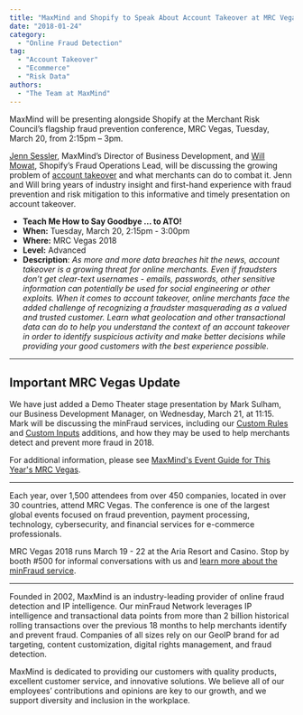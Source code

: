 ```yaml
---
title: "MaxMind and Shopify to Speak About Account Takeover at MRC Vegas"
date: "2018-01-24"
category:
  - "Online Fraud Detection"
tag:
  - "Account Takeover"
  - "Ecommerce"
  - "Risk Data"
authors:
  - "The Team at MaxMind"
---
```


MaxMind will be presenting alongside Shopify at the Merchant Risk Council’s
flagship fraud prevention conference, MRC Vegas, Tuesday, March 20, from 2:15pm
– 3pm.

[Jenn Sessler](https://s1.goeshow.com/mrc/annual/2018/Vegas18Agenda.cfm?&searchAuthor=Sessler,Jennifer),
MaxMind’s Director of Business Development, and
[Will Mowat](https://s1.goeshow.com/mrc/annual/2018/Vegas18Agenda.cfm?&searchAuthor=Mowat,Will),
Shopify’s Fraud Operations Lead, will be discussing the growing problem of
[account takeover](/2017/08/e-commerce-fraud-101-account-takeover/) and what
merchants can do to combat it. Jenn and Will bring years of industry insight and
first-hand experience with fraud prevention and risk mitigation to this
informative and timely presentation on account takeover.

- **Teach Me How to Say Goodbye … to ATO!**
- **When:** Tuesday, March 20, 2:15pm - 3:00pm
- **Where:** MRC Vegas 2018
- **Level:** Advanced
- **Description**: _As more and more data breaches hit the news, account
  takeover is a growing threat for online merchants. Even if fraudsters don’t
  get clear-text usernames - emails, passwords, other sensitive information can
  potentially be used for social engineering or other exploits. When it comes to
  account takeover, online merchants face the added challenge of recognizing a
  fraudster masquerading as a valued and trusted customer. Learn what
  geolocation and other transactional data can do to help you understand the
  context of an account takeover in order to identify suspicious activity and
  make better decisions while providing your good customers with the best
  experience possible._

---

## Important MRC Vegas Update

We have just added a Demo Theater stage presentation by Mark Sulham, our
Business Development Manager, on Wednesday, March 21, at 11:15. Mark will be
discussing the minFraud services, including our
[Custom Rules](https://www.maxmind.com/en/minfraud-custom-rules) and
[Custom Inputs](https://www.maxmind.com/en/minfraud-custom-inputs) additions,
and how they may be used to help merchants detect and prevent more fraud
in 2018.

For additional information, please see
[MaxMind's Event Guide for This Year's MRC Vegas](https://wp.me/p3xED4-5Z).

---

Each year, over 1,500 attendees from over 450 companies, located in over 30
countries, attend MRC Vegas. The conference is one of the largest global events
focused on fraud prevention, payment processing, technology, cybersecurity, and
financial services for e-commerce professionals.

MRC Vegas 2018 runs March 19 - 22 at the Aria Resort and Casino. Stop by booth
\#500 for informal conversations with us and
[learn more about the minFraud service](https://www.maxmind.com/en/minfraud-services?pkit_lang=en).

---

Founded in 2002, MaxMind is an industry-leading provider of online fraud
detection and IP intelligence. Our minFraud Network leverages IP intelligence
and transactional data points from more than 2 billion historical rolling
transactions over the previous 18 months to help merchants identify and prevent
fraud. Companies of all sizes rely on our GeoIP brand for ad targeting, content
customization, digital rights management, and fraud detection.

MaxMind is dedicated to providing our customers with quality products, excellent
customer service, and innovative solutions. We believe all of our employees’
contributions and opinions are key to our growth, and we support diversity and
inclusion in the workplace.
